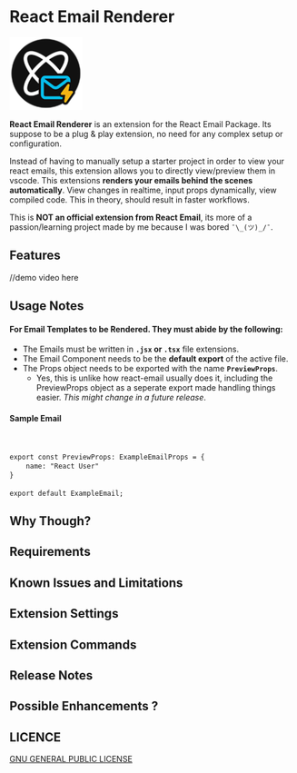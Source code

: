 # React Email Renderer
![LOGO](./assets/logo.png)

**React Email Renderer** is an extension for the React Email Package. Its suppose to be a plug & play extension, no need for any complex setup or configuration.

Instead of having to manually setup a starter project in order to view your react emails, this extension allows you to directly view/preview them in vscode. This extensions **renders your emails behind the scenes automatically**. 
View changes in realtime, input props dynamically, view compiled code. This in theory, should result in faster workflows. 

This is **NOT an official extension from React Email**, its more of a passion/learning project made by me because I was bored `¯\_(ツ)_/¯`.

## Features


//demo video here

## Usage Notes

#### For Email Templates to be Rendered. They must abide by the following:
- The Emails must be written in **`.jsx` or `.tsx`** file extensions.
- The Email Component needs to be the **default export** of the active file.
- The Props object needs to be exported with the name **`PreviewProps`**. 
    - Yes, this is unlike how react-email usually does it, including the PreviewProps object as a seperate export made handling things easier. _This might change in a future release_.

#### Sample Email
```tsx


export const PreviewProps: ExampleEmailProps = {
    name: "React User"
}

export default ExampleEmail;
```

## Why Though?


## Requirements

## Known Issues and Limitations

## Extension Settings

## Extension Commands

## Release Notes

## Possible Enhancements ?

## LICENCE

[GNU GENERAL PUBLIC LICENSE](LICENSE)
